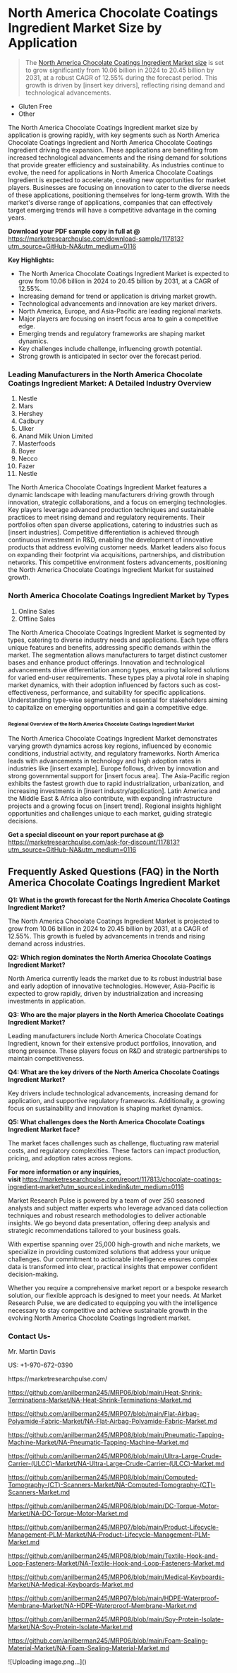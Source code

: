 <h1>North America Chocolate Coatings Ingredient Market&nbsp;Size by Application</h1><blockquote><p>The <a href="https://marketresearchpulse.com/download-sample/117813?utm_source=GitHub-NA&amp;utm_medium=0116">North America Chocolate Coatings Ingredient Market size</a> is set to grow significantly from 10.06 billion in 2024 to 20.45 billion by 2031, at a robust CAGR of 12.55% during the forecast period. This growth is driven by [insert key drivers], reflecting rising demand and technological advancements.</p></blockquote><ul><li>Gluten Free <li> Other</li></ul><p>The North America Chocolate Coatings Ingredient market size by application is growing rapidly, with key segments such as North America Chocolate Coatings Ingredient and North America Chocolate Coatings Ingredient driving the expansion. These applications are benefiting from increased technological advancements and the rising demand for solutions that provide greater efficiency and sustainability. As industries continue to evolve, the need for applications in North America Chocolate Coatings Ingredient is expected to accelerate, creating new opportunities for market players. Businesses are focusing on innovation to cater to the diverse needs of these applications, positioning themselves for long-term growth. With the market's diverse range of applications, companies that can effectively target emerging trends will have a competitive advantage in the coming years.</p><p><strong>Download your PDF sample copy in full at @ </strong><a href="https://marketresearchpulse.com/download-sample/117813?utm_source=GitHub-NA&amp;utm_medium=0116">https://marketresearchpulse.com/download-sample/117813?utm_source=GitHub-NA&amp;utm_medium=0116</a></p><p><strong>Key Highlights: </strong></p><ul><li>The North America Chocolate Coatings Ingredient Market is expected to grow from 10.06 billion in 2024 to 20.45 billion by 2031, at a CAGR of 12.55%.</li><li>Increasing demand for trend or application is driving market growth.</li><li>Technological advancements and innovation are key market drivers.</li><li>North America, Europe, and Asia-Pacific are leading regional markets.</li><li>Major players are focusing on insert focus area to gain a competitive edge.</li><li>Emerging trends and regulatory frameworks are shaping market dynamics.</li><li>Key challenges include challenge, influencing growth potential.</li><li>Strong growth is anticipated in sector over the forecast period.</li></ul><h3>Leading Manufacturers in the North America Chocolate Coatings Ingredient Market: A Detailed Industry Overview</h3><ol><li>Nestle</li><li>Mars</li><li>Hershey</li><li>Cadbury</li><li>Ulker</li><li>Anand Milk Union Limited</li><li>Masterfoods</li><li>Boyer</li><li>Necco</li><li>Fazer</li><li>Nestle</li></ol><div class="flex max-w-full flex-col flex-grow"><div class="min-h-8 text-message flex w-full flex-col items-end gap-2 whitespace-normal break-words [.text-message+&amp;]:mt-5" dir="auto" data-message-author-role="assistant" data-message-id="fd8432e4-4910-450d-b182-61b7bfb0a01f" data-message-model-slug="gpt-4o"><div class="flex w-full flex-col gap-1 empty:hidden first:pt-[3px]"><div class="markdown prose w-full break-words dark:prose-invert light"><p>The North America Chocolate Coatings Ingredient Market features a dynamic landscape with leading manufacturers driving growth through innovation, strategic collaborations, and a focus on emerging technologies. Key players leverage advanced production techniques and sustainable practices to meet rising demand and regulatory requirements. Their portfolios often span diverse applications, catering to industries such as [insert industries]. Competitive differentiation is achieved through continuous investment in R&amp;D, enabling the development of innovative products that address evolving customer needs. Market leaders also focus on expanding their footprint via acquisitions, partnerships, and distribution networks. This competitive environment fosters advancements, positioning the North America Chocolate Coatings Ingredient Market for sustained growth.</p></div></div></div></div><h3>North America Chocolate Coatings Ingredient Market by Types</h3><ol><li>Online Sales <li> Offline Sales</li></ol><div class="flex max-w-full flex-col flex-grow"><div class="min-h-8 text-message flex w-full flex-col items-end gap-2 whitespace-normal break-words [.text-message+&amp;]:mt-5" dir="auto" data-message-author-role="assistant" data-message-id="084470be-0bb7-4664-bddf-5156b4f41249" data-message-model-slug="gpt-4o-mini"><div class="flex w-full flex-col gap-1 empty:hidden first:pt-[3px]"><div class="markdown prose w-full break-words dark:prose-invert light"><p>The North America Chocolate Coatings Ingredient Market is segmented by types, catering to diverse industry needs and applications. Each type offers unique features and benefits, addressing specific demands within the market. The segmentation allows manufacturers to target distinct customer bases and enhance product offerings. Innovation and technological advancements drive differentiation among types, ensuring tailored solutions for varied end-user requirements. These types play a pivotal role in shaping market dynamics, with their adoption influenced by factors such as cost-effectiveness, performance, and suitability for specific applications. Understanding type-wise segmentation is essential for stakeholders aiming to capitalize on emerging opportunities and gain a competitive edge.</p></div></div></div></div><h3><span style="font-size: 11px;">Regional Overview of the North America Chocolate Coatings Ingredient Market</span></h3><div class="flex max-w-full flex-col flex-grow"><div class="min-h-8 text-message flex w-full flex-col items-end gap-2 whitespace-normal break-words [.text-message+&amp;]:mt-5" dir="auto" data-message-author-role="assistant" data-message-id="e9038762-ce64-4e30-91c9-9bd413514231" data-message-model-slug="gpt-4o-mini"><div class="flex w-full flex-col gap-1 empty:hidden first:pt-[3px]"><div class="markdown prose w-full break-words dark:prose-invert light"><p>The North America Chocolate Coatings Ingredient Market demonstrates varying growth dynamics across key regions, influenced by economic conditions, industrial activity, and regulatory frameworks. North America leads with advancements in technology and high adoption rates in industries like [insert example]. Europe follows, driven by innovation and strong governmental support for [insert focus area]. The Asia-Pacific region exhibits the fastest growth due to rapid industrialization, urbanization, and increasing investments in [insert industry/application]. Latin America and the Middle East &amp; Africa also contribute, with expanding infrastructure projects and a growing focus on [insert trend]. Regional insights highlight opportunities and challenges unique to each market, guiding strategic decisions.</p></div></div></div></div><p><strong>Get a special discount on your report purchase at @ </strong><a href="https://marketresearchpulse.com/ask-for-discount/117813?utm_source=GitHub-NA&amp;utm_medium=0116">https://marketresearchpulse.com/ask-for-discount/117813?utm_source=GitHub-NA&amp;utm_medium=0116</a></p><h2>Frequently Asked Questions (FAQ) in the North America Chocolate Coatings Ingredient Market</h2><p><strong>Q1: What is the growth forecast for the North America Chocolate Coatings Ingredient Market?</strong></p><p>The North America Chocolate Coatings Ingredient Market is projected to grow from 10.06 billion in 2024 to 20.45 billion by 2031, at a CAGR of 12.55%. This growth is fueled by advancements in trends and rising demand across industries.</p><p><strong>Q2: Which region dominates the North America Chocolate Coatings Ingredient Market?</strong></p><p>North America currently leads the market due to its robust industrial base and early adoption of innovative technologies. However, Asia-Pacific is expected to grow rapidly, driven by industrialization and increasing investments in application.</p><p><strong>Q3: Who are the major players in the North America Chocolate Coatings Ingredient Market?</strong></p><p>Leading manufacturers include North America Chocolate Coatings Ingredient, known for their extensive product portfolios, innovation, and strong presence. These players focus on R&amp;D and strategic partnerships to maintain competitiveness.</p><p><strong>Q4: What are the key drivers of the North America Chocolate Coatings Ingredient Market?</strong></p><p>Key drivers include technological advancements, increasing demand for application, and supportive regulatory frameworks. Additionally, a growing focus on sustainability and innovation is shaping market dynamics.</p><p><strong>Q5: What challenges does the North America Chocolate Coatings Ingredient Market face?</strong></p><p>The market faces challenges such as challenge, fluctuating raw material costs, and regulatory complexities. These factors can impact production, pricing, and adoption rates across regions.</p><p><strong>For more information or any inquiries, visit&nbsp;</strong><a href="https://marketresearchpulse.com/report/117813/chocolate-coatings-ingredient-market?utm_source=Linkedin&utm_medium=0116">https://marketresearchpulse.com/report/117813/chocolate-coatings-ingredient-market?utm_source=Linkedin&utm_medium=0116</a></p><p>Market Research Pulse is powered by a team of over 250 seasoned analysts and subject matter experts who leverage advanced data collection techniques and robust research methodologies to deliver actionable insights. We go beyond data presentation, offering deep analysis and strategic recommendations tailored to your business goals.</p><p>With expertise spanning over 25,000 high-growth and niche markets, we specialize in providing customized solutions that address your unique challenges. Our commitment to actionable intelligence ensures complex data is transformed into clear, practical insights that empower confident decision-making.</p><p>Whether you require a comprehensive market report or a bespoke research solution, our flexible approach is designed to meet your needs. At Market Research Pulse, we are dedicated to equipping you with the intelligence necessary to stay competitive and achieve sustainable growth in the evolving North America Chocolate Coatings Ingredient market.</p><h3><strong>Contact Us-</strong></h3><p>Mr. Martin Davis</p><p>US: +1-970-672-0390</p><p>https://marketresearchpulse.com/</p><p><a href="https://github.com/anilberman245/MRP06/blob/main/Heat-Shrink-Terminations-Market/NA-Heat-Shrink-Terminations-Market.md">https://github.com/anilberman245/MRP06/blob/main/Heat-Shrink-Terminations-Market/NA-Heat-Shrink-Terminations-Market.md</a></p><p><a href="https://github.com/anilberman245/MRP07/blob/main/Flat-Airbag-Polyamide-Fabric-Market/NA-Flat-Airbag-Polyamide-Fabric-Market.md">https://github.com/anilberman245/MRP07/blob/main/Flat-Airbag-Polyamide-Fabric-Market/NA-Flat-Airbag-Polyamide-Fabric-Market.md</a></p><p><a href="https://github.com/anilberman245/MRP08/blob/main/Pneumatic-Tapping-Machine-Market/NA-Pneumatic-Tapping-Machine-Market.md">https://github.com/anilberman245/MRP08/blob/main/Pneumatic-Tapping-Machine-Market/NA-Pneumatic-Tapping-Machine-Market.md</a></p><p><a href="https://github.com/anilberman245/MRP06/blob/main/Ultra-Large-Crude-Carrier-(ULCC)-Market/NA-Ultra-Large-Crude-Carrier-(ULCC)-Market.md">https://github.com/anilberman245/MRP06/blob/main/Ultra-Large-Crude-Carrier-(ULCC)-Market/NA-Ultra-Large-Crude-Carrier-(ULCC)-Market.md</a></p><p><a href="https://github.com/anilberman245/MRP08/blob/main/Computed-Tomography-(CT)-Scanners-Market/NA-Computed-Tomography-(CT)-Scanners-Market.md">https://github.com/anilberman245/MRP08/blob/main/Computed-Tomography-(CT)-Scanners-Market/NA-Computed-Tomography-(CT)-Scanners-Market.md</a></p><p><a href="https://github.com/anilberman245/MRP06/blob/main/DC-Torque-Motor-Market/NA-DC-Torque-Motor-Market.md">https://github.com/anilberman245/MRP06/blob/main/DC-Torque-Motor-Market/NA-DC-Torque-Motor-Market.md</a></p><p><a href="https://github.com/anilberman245/MRP07/blob/main/Product-Lifecycle-Management-PLM-Market/NA-Product-Lifecycle-Management-PLM-Market.md">https://github.com/anilberman245/MRP07/blob/main/Product-Lifecycle-Management-PLM-Market/NA-Product-Lifecycle-Management-PLM-Market.md</a></p><p><a href="https://github.com/anilberman245/MRP08/blob/main/Textile-Hook-and-Loop-Fasteners-Market/NA-Textile-Hook-and-Loop-Fasteners-Market.md">https://github.com/anilberman245/MRP08/blob/main/Textile-Hook-and-Loop-Fasteners-Market/NA-Textile-Hook-and-Loop-Fasteners-Market.md</a></p><p><a href="https://github.com/anilberman245/MRP06/blob/main/Medical-Keyboards-Market/NA-Medical-Keyboards-Market.md">https://github.com/anilberman245/MRP06/blob/main/Medical-Keyboards-Market/NA-Medical-Keyboards-Market.md</a></p><p><a href="https://github.com/anilberman245/MRP07/blob/main/HDPE-Waterproof-Membrane-Market/NA-HDPE-Waterproof-Membrane-Market.md">https://github.com/anilberman245/MRP07/blob/main/HDPE-Waterproof-Membrane-Market/NA-HDPE-Waterproof-Membrane-Market.md</a></p><p><a href="https://github.com/anilberman245/MRP08/blob/main/Soy-Protein-Isolate-Market/NA-Soy-Protein-Isolate-Market.md">https://github.com/anilberman245/MRP08/blob/main/Soy-Protein-Isolate-Market/NA-Soy-Protein-Isolate-Market.md</a></p><p><a href="https://github.com/anilberman245/MRP06/blob/main/Foam-Sealing-Material-Market/NA-Foam-Sealing-Material-Market.md">https://github.com/anilberman245/MRP06/blob/main/Foam-Sealing-Material-Market/NA-Foam-Sealing-Material-Market.md</a></p>
![Uploading image.png…]()
